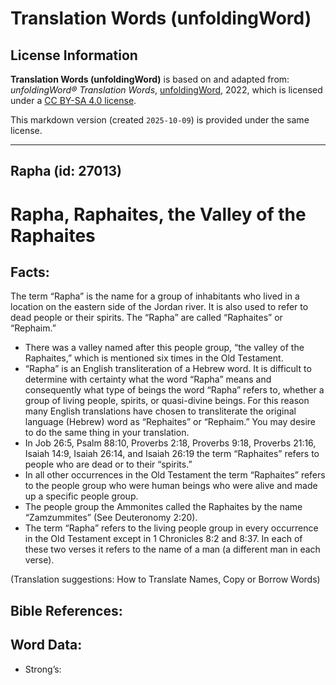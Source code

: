 # Translation Words (unfoldingWord)

## License Information

**Translation Words (unfoldingWord)** is based on and adapted from: _unfoldingWord® Translation Words_, [unfoldingWord](https://unfoldingword.org/utw), 2022, which is licensed under a [CC BY-SA 4.0 license](https://creativecommons.org/licenses/by-sa/4.0/legalcode.en).

This markdown version (created `2025-10-09`) is provided under the same license.



--------------------------------

## Rapha (id: 27013)

Rapha, Raphaites, the Valley of the Raphaites
=============================================

Facts:
------

The term “Rapha” is the name for a group of inhabitants who lived in a location on the eastern side of the Jordan river. It is also used to refer to dead people or their spirits. The “Rapha” are called “Raphaites” or “Rephaim.”

* There was a valley named after this people group, “the valley of the Raphaites,” which is mentioned six times in the Old Testament.
* “Rapha” is an English transliteration of a Hebrew word. It is difficult to determine with certainty what the word “Rapha” means and consequently what type of beings the word “Rapha” refers to, whether a group of living people, spirits, or quasi\-divine beings. For this reason many English translations have chosen to transliterate the original language (Hebrew) word as “Rephaites” or “Rephaim.” You may desire to do the same thing in your translation.
* In Job 26:5, Psalm 88:10, Proverbs 2:18, Proverbs 9:18, Proverbs 21:16, Isaiah 14:9, Isaiah 26:14, and Isaiah 26:19 the term “Raphaites” refers to people who are dead or to their “spirits.”
* In all other occurrences in the Old Testament the term “Raphaites” refers to the people group who were human beings who were alive and made up a specific people group.
* The people group the Ammonites called the Raphaites by the name “Zamzummites” (See Deuteronomy 2:20\).
* The term “Rapha” refers to the living people group in every occurrence in the Old Testament except in 1 Chronicles 8:2 and 8:37\. In each of these two verses it refers to the name of a man (a different man in each verse).

(Translation suggestions: How to Translate Names, Copy or Borrow Words)

Bible References:
-----------------

Word Data:
----------

* Strong’s:


